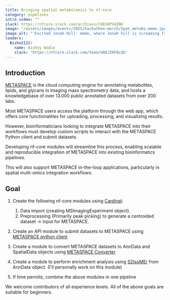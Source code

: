 ```yaml
---
title: Bringing spatial metabolomics to nf-core
category: pipelines
intro_video: ""
slack: https://nfcore.slack.com/archives/C08JKPV4ZNH
image: "/assets/images/events/2025/hackathon-march/Spat_metabo_meme.jpg"
image_alt: "'Excited Jonah Hill' meme, where Jonah hill is screaming from excitment when he heard that spatial metabolomics workflows can be automated with nextflow"
leaders:
  Bisho2122:
    name: Bishoy Wadie
    slack: "https://nfcore.slack.com/team/U06JZ8F8LQG"
---
```


## Introduction

[METASPACE](https://metaspace2020.org/) is the cloud computing engine for annotating metabolites, lipids, and glycans in imaging mass spectrometry data, and hosts a knowledgebase of over 13.000 public annotated datasets from over 200 labs.

Most METASPACE users access the platform through the web app, which offers core functionalities for uploading, processing, and visualizing results.

However, bioinformaticians looking to integrate METASPACE into their workflows must develop custom scripts to interact with the METASPACE Python client and submit datasets.

Developing nf-core modules will streamline this process, enabling scalable and reproducible integration of METASPACE into existing bioinformatics pipelines.

This will also support METASPACE in-the-loop applications, particularly in spatial multi-omics integration workflows.

## Goal

1. Create the following nf-core modules using [Cardinal](https://www.bioconductor.org/packages/release/bioc/html/Cardinal.html):

   1. Data import (creating MSImagingExperiment object).
   2. Preprocessing (Primarily peak picking) to generate a centroided dataset -> input for METASPACE.

2. Create an API module to submit datasets to METASPACE using [METASPACE python client](https://metaspace2020.readthedocs.io/en/latest/)

3. Create a module to convert METASPACE datasets to AnnData and SpatialData objects using [METASPACE Converter](https://github.com/metaspace2020/metaspace-converter)

4. Create a module to perform enrichment analysis using [S2IsoMEr](https://github.com/alexandrovteam/S2IsoMEr) from AnnData object. (I'll personally work on this module)

5. If time permits, combine the above modules in one pipeline

We welcome contributors of all experience levels. All of the above goals are suitable for beginners.

